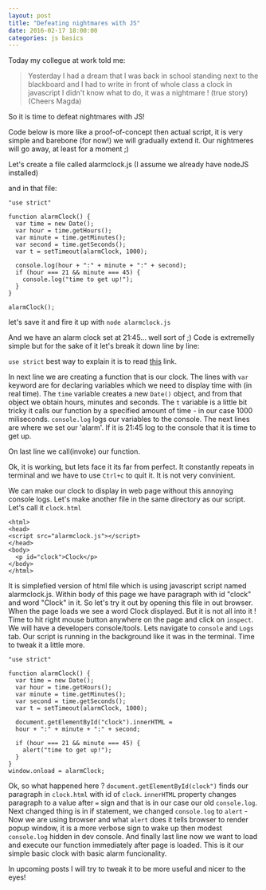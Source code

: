 ```yaml
---
layout: post
title: "Defeating nightmares with JS"
date: 2016-02-17 18:00:00
categories: js basics
---
```


Today my collegue at work told me:

> Yesterday I had a dream that I was back in school standing next to the
> blackboard and I had to write in front of whole class a clock in javascript
> I didn't know what to do, it was a nightmare !
(true story)(Cheers Magda)

So it is time to defeat nightmares with JS!

Code below is more like a proof-of-concept then actual script,
it is very simple and barebone (for now!) we will gradually extend it.
Our nightmeres will go away, at least for a moment ;)

Let's create a file called alarmclock.js
(I assume we already have nodeJS installed)

and in that file:

```
"use strict"

function alarmClock() {
  var time = new Date();
  var hour = time.getHours();
  var minute = time.getMinutes();
  var second = time.getSeconds();
  var t = setTimeout(alarmClock, 1000);

  console.log(hour + ":" + minute + ":" + second);
  if (hour === 21 && minute === 45) {
    console.log("time to get up!");
  }
}

alarmClock();
```

let's save it and fire it up with `node alarmclock.js`

And we have an alarm clock set at 21:45... well sort of ;)
Code is extremelly simple but for the sake of it let's
break it down line by line:

`use strict` best way to explain it is to read
[this](http://www.atatus.com/blog/solve-javascript-error-before-it-happens-strict-mode/)
 link.

In next line we are creating a function that is our clock.
The lines with `var` keyword are for declaring variables which
we need to display time with (in real time).
The `time` variable creates a new `Date()` object, and from that
object we obtain hours, minutes and seconds.
The `t` variable is a little bit tricky it calls our function
by a specified amount of time - in our case 1000 miliseconds.
`console.log` logs our variables to the console.
The next lines are where we set our 'alarm'.
If it is 21:45 log to the console that it is time to get up.

On last line we call(invoke) our function.

Ok, it is working, but lets face it its far from perfect.
It constantly repeats in terminal and we have to use `Ctrl+c`
to quit it. It is not very convinient.

We can make our clock to display in web page without this annoying
console logs. Let's make another file in the same directory as
our script. Let's call it `clock.html`

```
<html>
<head>
<script src="alarmclock.js"></script>
</head>
<body>
  <p id="clock">Clock</p>
</body>
</html>
```

It is simplefied version of html file which is using javascript script
named alarmclock.js. Within body of this page we have paragraph with
id "clock" and word "Clock" in it.
So let's try it out by opening this file in out browser.
When the page loads we see a word Clock displayed.
But it is not all into it !
Time to hit right mouse button anywhere on the page and click on
`inspect`. We will have a developers console/tools. Lets navigate to
`console` and `Logs` tab.
Our script is running in the background like it was in the terminal.
Time to tweak it a little more.

```
"use strict"

function alarmClock() {
  var time = new Date();
  var hour = time.getHours();
  var minute = time.getMinutes();
  var second = time.getSeconds();
  var t = setTimeout(alarmClock, 1000);

  document.getElementById("clock").innerHTML =
  hour + ":" + minute + ":" + second;

  if (hour === 21 && minute === 45) {
    alert("time to get up!");
  }
}
window.onload = alarmClock;
```

Ok, so what happened here ?
`document.getElementById(clock")` finds our paragraph in `clock.html`
with id of `clock`.
`innerHTML` property changes paragraph to a value after `=` sign and
that is in our case our old `console.log`.
Next changed thing is in if statement, we changed `console.log` to
`alert` - Now we are using browser and what `alert` does it tells browser
to render popup window, it is a more verbose sign to wake up then modest
`console.log` hidden in dev console.
And finally last line now we want to load and execute our function immediately
after page is loaded.
This is it our simple basic clock with basic alarm funcionality.

In upcoming posts I will try to tweak it to be more useful and nicer to
the eyes!
